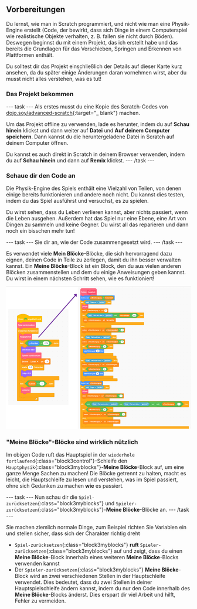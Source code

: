 ## Vorbereitungen

Du lernst, wie man in Scratch programmiert, und nicht wie man eine Physik-Engine erstellt (Code, der bewirkt, dass sich Dinge in einem Computerspiel wie realistische Objekte verhalten, z. B. fallen sie nicht durch Böden). Deswegen beginnst du mit einem Projekt, das ich erstellt habe und das bereits die Grundlagen für das Verschieben, Springen und Erkennen von Plattformen enthält.

Du solltest dir das Projekt einschließlich der Details auf dieser Karte kurz ansehen, da du später einige Änderungen daran vornehmen wirst, aber du musst nicht alles verstehen, was es tut!

### Das Projekt bekommen

\--- task \--- Als erstes musst du eine Kopie des Scratch-Codes von [dojo.soy/advanced-scratch](http://dojo.soy/advanced-scratch){:target="_ blank"} machen.

Um das Projekt offline zu verwenden, lade es herunter, indem du auf **Schau hinein** klickst und dann weiter auf **Datei** und **Auf deinem Computer speichern**. Dann kannst du die heruntergeladene Datei in Scratch auf deinem Computer öffnen.

Du kannst es auch direkt in Scratch in deinem Browser verwenden, indem du auf **Schau hinein** und dann auf **Remix** klickst. \--- /task \---

### Schaue dir den Code an

Die Physik-Engine des Spiels enthält eine Vielzahl von Teilen, von denen einige bereits funktionieren und andere noch nicht. Du kannst dies testen, indem du das Spiel ausführst und versuchst, es zu spielen.

Du wirst sehen, dass du Leben verlieren kannst, aber nichts passiert, wenn die Leben ausgehen. Außerdem hat das Spiel nur eine Ebene, eine Art von Dingen zu sammeln und keine Gegner. Du wirst all das reparieren und dann noch ein bisschen mehr tun!

\--- task \--- Sie dir an, wie der Code zusammengesetzt wird. \--- /task \---

Es verwendet viele **Mein Blöcke**-Blöcke, die sich hervorragend dazu eignen, deinen Code in Teile zu zerlegen, damit du ihn besser verwalten kannst. Ein **Meine Blöcke**-Block ist ein Block, den du aus vielen anderen Blöcken zusammenstellen und dem du einige Anweisungen geben kannst. Du wirst in einem nächsten Schritt sehen, wie es funktioniert!

![](images/setup2and3.png)

### "Meine Blöcke"-Blöcke sind wirklich nützlich

Im obigen Code ruft das Hauptspiel in der `wiederhole fortlaufend`{:class="block3control"}-Schleife den `Hauptphysik`{:class="block3myblocks"}-**Meine Blöcke**-Block auf, um eine ganze Menge Sachen zu machen! Die Blöcke getrennt zu halten, macht es leicht, die Hauptschleife zu lesen und verstehen, was im Spiel passiert, ohne sich Gedanken zu machen **wie** es passiert.

\--- task \--- Nun schau dir die `Spiel-zurücksetzen`{:class="block3myblocks"} und `Spieler-zurücksetzen`{:class="block3myblocks"}-**Meine Blöcke**-Blöcke an. \--- /task \---

Sie machen ziemlich normale Dinge, zum Beispiel richten Sie Variablen ein und stellen sicher, dass sich der Charakter richtig dreht

- `Spiel-zurücksetzen`{:class="block3myblocks"} **ruft** `Spieler-zurücksetzen`{:class="block3myblocks"} auf und zeigt, dass du einen **Meine Blöcke**-Block innerhalb eines weiteren **Meine Blöcke**-Blocks verwenden kannst
- Der `Spieler-zurücksetzen`{:class="block3myblocks"} **Meine Blöcke**-Block wird an zwei verschiedenen Stellen in der Hauptschleife verwendet. Dies bedeutet, dass du zwei Stellen in deiner Hauptspielschleife ändern kannst, indem du nur den Code innerhalb des **Meine Blöcke**-Blocks änderst. Dies erspart dir viel Arbeit und hilft, Fehler zu vermeiden.